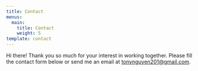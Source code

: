 ```yaml
---
title: Contact
menus:
  main:
    title: Contact
    weight: 5
template: contact
---
```


Hi there! Thank you so much for your interest in working together. Please fill the contact form below or send me an email at [tonynguyen201@gmail.com](mailto:tonynguyen201@gmail.com).
